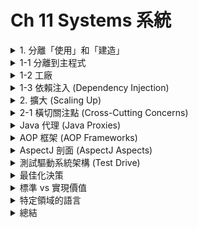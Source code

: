 # Ch 11 Systems 系統
<details>
    <summary>1. 分離「使用」和「建造」</summary>

軟體系統應該將「啟動過程」與啟動後的「運行邏輯」分開

這裡有一個典型的例子
```java
public Service getService() {
    // Good enough default for most cases?
    // 大部分的情況下，這樣的預設值夠好了嗎?
    if (service == null)
        service = new MyServiceImpl(...);
    return service;
}
```
這個例子是典型的延遲初始化 (LAZY INITIALIZATION)，這個概念是好的
但是現在卻寫死 (hard-code) 依賴於 `MyServiceImpl` 和其建構子的參數

測試也會是問題，如果 `MyServiceImpl` 是個龐大的物件
我們就要找到合適的測試替身 (TEST DOUBLE) 或模擬物件 (MOCK OBJECT)
因為我們將「建造邏輯」和「正常執行過程」混在一起
所以測試時，我們必須測試這兩條路徑
這代表這個方法做了超過一件事，所以違反了 SRP 單一職責原則

</details>


<details>
    <summary>1-1 分離到主程式</summary>

要把「建造物件」的過程分離出來
最簡單的方法是把建造的程式碼，都移到主程式 main，或是移到主程式呼叫的模組裡
在寫程式時，就假設所有的物件都已經順利建造完，並且正確的串連在一起 (如圖 11-1)
![](images/c11-1.png)

這樣的控制流程變的很簡單
main 方法建造系統需要的物件，然後將物件傳遞給 application (應用程式)
application 只需要專注在如何使用物件即可

</details>


<details>
    <summary>1-2 工廠</summary>

有時候，需求必須讓 application 決定「**何時**」建立物件
例如在訂單系統中，必須要建立 LineItem (行列項目) 的實例，加入到 Order (訂單) 物件中
這種情況下，我們可以使用抽象工廠模式 (ABSTRACT FACTORY)
讓 application 自行控制何時建立 LineItem
但也讓建立的細節，隔離在 application 的程式碼外 (如圖 11-2)
![](images/c11-2.png)


</details>


<details>
    <summary>1-3 依賴注入 (Dependency Injection)</summary>

將建立過程從使用中分離出來，有個好的機制就是**依賴注入** (Dependency Injection，DI)
這是**控制反轉** (Inversion of Control，IoC) 中，依賴管理的一種應用手段

控制反轉中的依賴管理認為
一個物件不應該負責本身的實體化，而是把責任交給另一個「授權」的物件

例如：
```java
MyService myService = (MyService)(jndiContext.lookup("NameOfMyService"));
```

Spring 框架替 Java 提供了最知名的 DI 容器
讓開發人員可以在 XML 配置檔中﹐定義好互相串連的物件
在 Java 程式碼裡，透過名稱來取得特定的物件

</details>

<details>
    <summary>2. 擴大 (Scaling Up)</summary>

城市從小鎮進來而來，小鎮由部落進化而來
最一開始道路很狹窄，然後慢慢拓寬，一直到變成大條馬路

**讓系統一開始做就對，是一個神話**
我們應該只實現今天的故事 (story)，明天再來針對新的故事，進行重構或擴充

我們先看一個沒有充分將「關注點分離」的反例
原本的 EJB1 和 EJB2 沒有分離關注點，也因此會系統成長帶來阻礙

***Listing 11-1：銀行 EJB 的 EJB2 介面***
```java
public interface BankLocal extends java.ejb.EJBLocalObject {
	// 地址
	String getStreetAddr1() throws EJBException;
	String getStreetAddr2() throws EJBException;
	String getCity() throws EJBException;
	String getState() throws EJBException;
	String getZipCode() throws EJBException;
	void setStreetAddr1(String street1) throws EJBException;
	void setStreetAddr2(String street2) throws EJBException;
	void setCity(String city) throws EJBException;
	void setState(String state) throws EJBException;
	void setZipCode(String zip) throws EJBException;
	// 帳號
	Collection getAccounts() throws EJBException;
	void setAccounts(Collection accounts) throws EJBException;
	void addAccount(AccountDTO accountDTO) throws EJBException;
}
```

然後我們需要 Bank Bean 的實作類別
裡面包含一些業務邏輯 (Business logic)、EJB 容器邏輯
***Listing 11-2：對應 EJB2 Entity Bean 的實作***
```java
public abstract class Bank implements javax.ejb.EntityBean {
	// Business logic...
	public abstract String getStreetAddr1();
	public abstract String getStreetAddr2();
	public abstract String getCity();
	public abstract String getState();
	public abstract String getZipCode();
	public abstract void setStreetAddr1(String street1);
	public abstract void setStreetAddr2(String street2);
	public abstract void setCity(String city);
	public abstract void setState(String state);
	public abstract void setZipCode(String zip);
	public abstract Collection getAccounts();
	public abstract void setAccounts(Collection accounts);
	public void addAccount(AccountDTO accountDTO) {
		InitialContext context = new InitialContext();
		AccountHomeLocal accountHome = context.lookup("AccountHomeLocal");
		AccountLocal account = accountHome.create(accountDTO);
		Collection accounts = getAccounts();
		accounts.add(account);
	}
	// EJB container logic
	public abstract void setId(Integer id);
	public abstract Integer getId();
	public Integer ejbCreate(Integer id) { ... }
	public void ejbPostCreate(Integer id) { ... }
	// The rest had to be implemented but were usually empty:
	public void setEntityContext(EntityContext ctx) {}
	public void unsetEntityContext() {}
	public void ejbActivate() {}
	public void ejbPassivate() {}
	public void ejbLoad() {}
	public void ejbStore() {}
	public void ejbRemove() {}
}
```

最後可以發現「業務邏輯」和「 EJB2 容器」緊密的耦合
我們必須建立「容器型態」的子類別，並提供該容器需要的生命週期方法

而且這樣的耦合
導致我們很難隔離單元測試，也不好做出模擬容器 (mock out the container)
如果想使用 EJB2 以外的架構的話，根本沒辦法重複使用這些「業務邏輯」的程式碼


</details>

<details>
    <summary>2-1 橫切關注點 (Cross-Cutting Concerns)</summary>

EJB2 架構在某些地方上，很接近真正的關注點分離
例如：交易 (transactional)、安全性 (security) 和一些持久化 (persistence) 行為
他們被宣告在部署配置檔中，獨立於原始碼

用來解決持久化、安全性、交易的方式
可以使用**剖面導向程式設計** (Aspect-oriented programming，AOP) 來完成
AOP 是一種恢復「橫切關注點」的常見方式

下面來看看 Java 中，三個剖面或類似剖面的機制


</details>

<details>
    <summary>Java 代理 (Java Proxies)</summary>

Java 代理機制適用於簡單的情況
例如在個別物件類別裡，呼叫 Wrapping 方法
JDK 提供的動態代理 (dynamic proxies) 只能和介面一起使用
如果是代理類別 (proxy class)，必須使用位元組碼操作函式庫 (byte-code manipulation library)
例如 CGLIB、ASM、Javassist…等

***Listing 11-3：JDK 代理機制範例***

```java
// Bank.java (suppressing package names...)
import java.utils.*;

// The abstraction of a bank.
public interface Bank {
	Collection<Account> getAccounts();
	void setAccounts(Collection<Account> accounts);
}
```

```java
// BankImpl.java
import java.utils.*;

// The "Plain Old Java Object" (POJO) implementing the abstraction.
public class BankImpl implements Bank {
	private List<Account> accounts;
	public Collection<Account> getAccounts() {
		return accounts;
	}
	public void setAccounts(Collection<Account> accounts) {
		this.accounts = new ArrayList<Account>();
		for (Account account: accounts) {
			this.accounts.add(account);
		}
	}
}
```

```java
// BankProxyHandler.java
import java.lang.reflect.*;
import java.util.*;

// "InvocationHandler" required by the proxy API.
public class BankProxyHandler implements InvocationHandler {
	private Bank bank;

	public BankProxyHandler(Bank bank) {
		this.bank = bank;
	}
	
	// Method defined in InvocationHandler
	public Object invoke(Object proxy, Method method, Object[] args) throws Throwable {
		String methodName = method.getName();
		if (methodName.equals("getAccounts")) {
			bank.setAccounts(getAccountsFromDatabase());
			return bank.getAccounts();
		} else if (methodName.equals("setAccounts")) {
			bank.setAccounts((Collection<Account>) args[0]);
			setAccountsToDatabase(bank.getAccounts());
			return null;
		} else {
			...
		}
	}
	
	// Lots of details here:
	protected Collection<Account> getAccountsFromDatabase() { ... }
	protected void setAccountsToDatabase(Collection<Account> accounts) { ... }
}
```

```java
// Somewhere else...
ClassLoader classLoader = Bank.class.getClassLoader();
Class[] interfaces = {Bank.class};
BankProxyHandler bankProxyHandler = new BankProxyHandler(new BankImpl());
// new instance
Bank bank = (Bank) Proxy.newProxyInstance(classLoader, interfaces, bankProxyHandler);
```



</details>

<details>
    <summary>AOP 框架 (AOP Frameworks)</summary>

在 Spring 中，可以將業務邏輯撰寫成 POJO 物件
它們單純的專注在它們的領域，不依賴任何框架
它概念上相對簡單，易於測試驅動，而且容易實現、維護、升級使用者故事 (user stories)

***Listing 11-4：Spring 2.x 的 app.xml 設定檔***
```xml
<beans>
	...
	<bean id="appDataSource"
		class="org.apache.commons.dbcp.BasicDataSource"
		destroy-method="close"
		p:driverClassName="com.mysql.jdbc.Driver"
		p:url="jdbc:mysql://localhost:3306/mydb"
		p:username="me"/>
	<bean id="bankDataAccessObject"
		class="com.example.banking.persistence.BankDataAccessObject"
		p:dataSource-ref="appDataSource"/>
	<bean id="bank"
		class="com.example.banking.model.Bank"
		p:dataAccessObject-ref="bankDataAccessObject"/>
	...
</beans>
```

每個 bean 就像一層又一層的俄羅斯娃娃
一個由「BankDAO」代理（包裝）的 Bank 類別
而「BankDAO」本身又由 「JDBC Data Source」代理
如下圖 11-3
![](images/c11-3.png)

客戶端以為呼叫的是 Bank 類別裡的 `getAccounts()` 方法
但實際上是在和「最外層」的物件溝通
最外層 = 擴展 Bank POJO 基本行為的一組巢狀裝飾者 (DECORATOR) 物件
我們也可以替 transaction、快取之類的關注點，增加裝飾者物件

用幾行程式碼定義依賴注入的容器
按照 XML 檔裡的配置，提供系統裡最上層的物件

```java
XmlBeanFactory bf = new XmlBeanFactory(new ClassPathResource("app.xml", getClass()));
Bank bank = (Bank) bf.getBean("bank");
```

因為最終我們只需要少數幾行跟 Spring 有關的程式碼，就能達成目標
所以可以說我們的應用程式幾乎完全去除了和 Spring 的耦合問題

Spring 的出現，導致 EJB 不得不大幅整修自己，產生了 EJB 3
可以使用 XML 或 Annotation 來配置，遵循「透過宣告，支援橫切關注點」
Listint 11-5 列出了使用 EJB 3 重寫的 Bank 物件

***Listing 11-5：EJB 3 版本的 Bank EJB***

```java
@Entity
@Table(name = "BANKS")
public class Bank implements java.io.Serializable {
	@Id
	@GeneratedValue(strategy=GenerationType.AUTO)
	private int id;

	@Embeddable // An object “inlined” in Bank’s DB row
	public class Address {
		protected String streetAddr1;
		protected String streetAddr2;
		protected String city;
		protected String state;
		protected String zipCode;
	}

	@Embedded
	private Address address;

	@OneToMany(cascade = CascadeType.ALL, fetch = FetchType.EAGER, mappedBy="bank")
	private Collection<Account> accounts = new ArrayList<Account>();

	public int getId() {
		return id;
	}

	public void setId(int id) {
		this.id = id;
	}

	public void addAccount(Account account) {
		account.setBank(this);
		accounts.add(account);
	}

	public Collection<Account> getAccounts() {
		return accounts;
	}

	public void setAccounts(Collection<Account> accounts) {
		this.accounts = accounts;
	}
}
```

有些細節出現在 annotation 中，但是是可以被接受的
整段程式碼仍然乾淨、清楚，且易於進行測試驅動和維護


</details>

<details>
    <summary>AspectJ 剖面 (AspectJ Aspects)</summary>

最能透過「剖面設計」劃分關注點功能的工具，是 AspectJ
Spring APO 所提供純 Java 方式，大概只能夠 80~90% 的案例使用
但 AspectJ 卻提供一套強大又豐富的工具，劃分關注點

對於 AspectJ 的全盤討論，作者覺得超出本書範圍
有興趣可以參考 [AspectJ]、[Colyer]、[Spring]

</details>

<details>
    <summary>測試驅動系統架構 (Test Drive)</summary>

作者這裡強調軟體開發中的關注點分離
通過使用「剖面導向程式設計」的方法，可以更靈活地測試，演進系統架構
作者提倡使用簡單的 Java POJO 物件，將不同的關注點模組化，通過最小干擾的方式集成
這種架構方式可以適應變化，避免過度設計
最佳系統架構應該是清晰、易於測試的，讓團隊可以專注於實現用戶需求

</details>

<details>
    <summary>最佳化決策</summary>

我們都知道最好的做法，是將責任賦與最合適的人
但有時候「將決策拖延至最後一刻」是最好的方式
有些人可能覺得這是逃避或不負責
但過早的決策，是在只看見部分資訊時，所下的判斷
越晚下決策，我們就會有更多的顧客回饋資訊、專案的審視

因此，具有模組化關注點能力的 POJO 系統，提供了敏捷力
允許我們在最新的知識裡，做出最佳、及時的決策，決策的複雜度也會因此降低

</details>

<details>
    <summary>標準 vs 實現價值</summary>

這裡的 「標準 (Standards)」指的是，制定的規範或標準
例如程式設計的風格指南、框架的使用規範 … 等

我們應該明智的使用這些標準，只在對專案有實際價值的情況下，才選擇應用
換句話說，不應盲目的奉行標準，應該評估在專案中，是否具有實際利益

舉例來說，如果有一個常見的程式碼風格標準
規定應使用特定的命名慣例、縮排方式等，團隊在專案中，應該謹慎選擇是否遵循這些標準
如果遵循這標準，能提高程式碼的可讀性和維護性，那麼就是有實際價值的
但如果某標準過於複雜，或不符合實際需求，就不是一個有價值的標準

</details>

<details>
    <summary>特定領域的語言</summary>

系統需要領域專用語言（Domain-Specific Languages，DSL）以清晰、簡潔地表達領域邏輯
DSL是獨立的、小型的腳本語言，或標準語言中的 API
允許程式碼被編寫成，類似領域專家，可能撰寫的結構化散文

DSL 有助於以類似領域專家的語言撰寫程式碼，減少理解上的差距
如果使用者在實現領域邏輯時，使用了領域專家使用的語言，會降低將領域錯誤轉換的風險

JMock 是一個用於 Java 的測試框架
它提供了一個強大的DSL，讓你更容易地設置和驗證測試的預期行為
以下是一些使用 JMock DSL 的例子

```java
// JMock DSL 的例子
import org.jmock.Expectations;
import org.jmock.Mockery;

public class JMockExample {
    public static void main(String[] args) {
        // 創建 Mockery
        Mockery context = new Mockery();

        // 創建一個 mock 物件
        final MyInterface mockObject = context.mock(MyInterface.class);

        // 設置預期行為
        context.checking(new Expectations() {{
            oneOf (mockObject).performAction(with(any(String.class)));
            will(returnValue(true));
        }});

        // 測試代碼，使用 mock 物件
        MyClass myClass = new MyClass(mockObject);
        boolean result = myClass.doSomething("test");

        // 驗證預期行為
        assertTrue(result);
        context.assertIsSatisfied();
    }
}
```

其中 **`oneOf(mockObject).performAction(with(any(String.class)));`** 這句就是DSL
它描述了對 **`mockObject`** 的期望行為
這樣的語法使測試程式更具可讀性，並提高了測試的表達力
</details>

<details>
    <summary>總結</summary>

系統必須乾淨，侵入式的架構，會淹沒領域邏輯、影響敏捷力

如果「領域邏輯」模糊不清，程式碼的錯誤不好被發現，使用者故事也難以實現
如果「敏捷力」下降，會對生產力有負面影響，測試驅動開發的優勢也沒有了

不管是設計系統或模組時，請記得「使用最簡單就可以執行」的方式
</details>